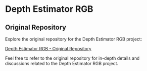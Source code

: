 # Depth Estimator RGB

## Original Repository

Explore the original repository for the Depth Estimator RGB project:

[Depth Estimator RGB - Original Repository](https://github.com/LearnTechWithUs/Stereo-Vision)

Feel free to refer to the original repository for in-depth details and discussions related to the Depth Estimator RGB project.
